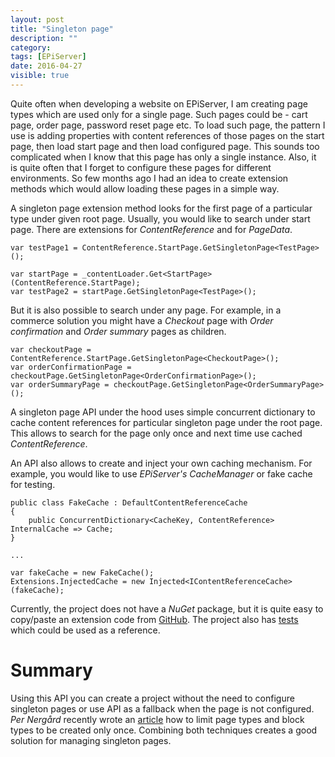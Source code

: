 ```yaml
---
layout: post
title: "Singleton page"
description: ""
category:
tags: [EPiServer]
date: 2016-04-27
visible: true
---
```

<p class="lead">
Quite often when developing a website on EPiServer, I am creating page types which are used only for a single page. Such pages could be - cart page, order page, password reset page etc. To load such page, the pattern I use is adding properties with content references of those pages on the start page, then load start page and then load configured page. This sounds too complicated when I know that this page has only a single instance. Also, it is quite often that I forget to configure these pages for different environments. So few months ago I had an idea to create extension methods which would allow loading these pages in a simple way.
</p>

A singleton page extension method looks for the first page of a particular type under given root page. Usually, you would like to search under start page. There are extensions for _ContentReference_ and for _PageData_.

```
var testPage1 = ContentReference.StartPage.GetSingletonPage<TestPage>();

var startPage = _contentLoader.Get<StartPage>(ContentReference.StartPage);
var testPage2 = startPage.GetSingletonPage<TestPage>();
```

But it is also possible to search under any page. For example, in a commerce solution you might have a _Checkout_ page with _Order confirmation_ and _Order summary_ pages as children.

```
var checkoutPage = ContentReference.StartPage.GetSingletonPage<CheckoutPage>();
var orderConfirmationPage = checkoutPage.GetSingletonPage<OrderConfirmationPage>();
var orderSummaryPage = checkoutPage.GetSingletonPage<OrderSummaryPage>();
```
A singleton page API under the hood uses simple concurrent dictionary to cache content references for particular singleton page under the root page.  This allows to search for the page only once and next time use cached _ContentReference_.

An API also allows to create and inject your own caching mechanism. For example, you would like to use _EPiServer's CacheManager_ or fake cache for testing.

```
public class FakeCache : DefaultContentReferenceCache
{
    public ConcurrentDictionary<CacheKey, ContentReference> InternalCache => Cache;
}

...

var fakeCache = new FakeCache();
Extensions.InjectedCache = new Injected<IContentReferenceCache>(fakeCache);
```

Currently, the project does not have a _NuGet_ package, but it is quite easy to copy/paste an extension code from [GitHub](https://github.com/marisks/SingletonPage). The project also has [tests](https://github.com/marisks/SingletonPage/tree/master/src/SingletonPage.Tests) which could be used as a reference.

# Summary

Using this API you can create a project without the need to configure singleton pages or use API as a fallback when the page is not configured. _Per Nergård_ recently wrote an [article](http://world.episerver.com/blogs/Per-Nergard/Dates/2016/4/limit-block-and-page-types-to-be-created-only-once-updated/) how to limit page types and block types to be created only once. Combining both techniques creates a good solution for managing singleton pages.
